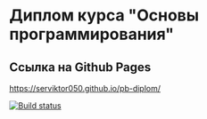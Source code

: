 # Диплом курса "Основы программирования"

## Ссылка на Github Pages
https://serviktor050.github.io/pb-diplom/

[![Build status](https://ci.appveyor.com/api/projects/status/5boi6p2eqc698oun?svg=true)](https://ci.appveyor.com/project/serviktor050/pb-diplom)

